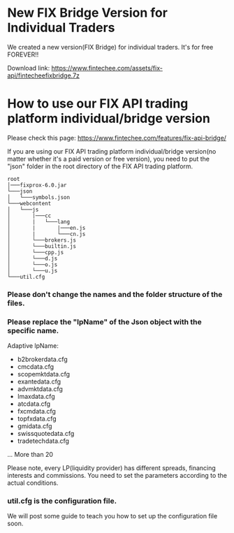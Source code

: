 # New FIX Bridge Version for Individual Traders
We created a new version(FIX Bridge) for individual traders. It's for free FOREVER!!

Download link: https://www.fintechee.com/assets/fix-api/fintecheefixbridge.7z

# How to use our FIX API trading platform individual/bridge version
Please check this page:
https://www.fintechee.com/features/fix-api-bridge/

If you are using our FIX API trading platform individual/bridge version(no matter whether it's a paid version or free version), you need to put the "json" folder in the root directory of the FIX API trading platform.

```
root
│───fixprox-6.0.jar
└───json
│   └───symbols.json
└───webcontent
│   └───js
│       |───cc
│       |   └───lang
│       |       |───en.js
│       |       └───cn.js
│       └───brokers.js
│       └───builtin.js
│       └───cpp.js
│       └───d.js
│       └───o.js
│       └───u.js
└───util.cfg
```

### Please don't change the names and the folder structure of the files.

### Please replace the "lpName" of the Json object with the specific name.

Adaptive lpName:

* b2brokerdata.cfg
* cmcdata.cfg
* scopemktdata.cfg
* exantedata.cfg
* advmktdata.cfg
* lmaxdata.cfg
* atcdata.cfg
* fxcmdata.cfg
* topfxdata.cfg
* gmidata.cfg
* swissquotedata.cfg
* tradetechdata.cfg

... More than 20

Please note, every LP(liquidity provider) has different spreads, financing interests and commissions. You need to set the parameters according to the actual conditions.

### util.cfg is the configuration file.

We will post some guide to teach you how to set up the configuration file soon.
